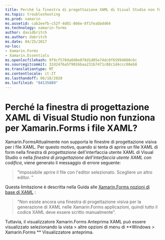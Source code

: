 ```yaml
---
title: Perché la finestra di progettazione XAML di Visual Studio non funziona per Xamarin.Forms i file XAML?
ms.topic: troubleshooting
ms.prod: xamarin
ms.assetid: cab2eefb-c52f-4d81-866e-8f1feabbdd64
ms.technology: xamarin-forms
author: davidbritch
ms.author: dabritch
ms.date: 04/25/2017
no-loc:
- Xamarin.Forms
- Xamarin.Essentials
ms.openlocfilehash: 9f9cf570da0d8e078d1d05e74dc0f65994080c6c
ms.sourcegitcommit: 32d2476a5f9016baa231b7471c88c1d4ccc08eb8
ms.translationtype: MT
ms.contentlocale: it-IT
ms.lasthandoff: 06/18/2020
ms.locfileid: "84135889"
---
```

# <a name="why-doesnt-the-visual-studio-xaml-designer-work-for-xamarinforms-xaml-files"></a>Perché la finestra di progettazione XAML di Visual Studio non funziona per Xamarin.Forms i file XAML?

Xamarin.FormsAttualmente non supporta le finestre di progettazione visiva per i file XAML. Per questo motivo, quando si tenta di aprire un file XAML di form nella finestra di *progettazione* dell'interfaccia utente XAML di Visual Studio o nella *finestra di progettazione dell'interfaccia utente XAML con codifica*, viene generato il messaggio di errore seguente:

> "Impossibile aprire il file con l'editor selezionato. Scegliere un altro editor. "

Questa limitazione è descritta nella Guida alle [ Xamarin.Forms nozioni di base di XAML](~/xamarin-forms/xaml/xaml-basics/index.md) :

> "Non esiste ancora una finestra di progettazione visiva per la generazione di XAML nelle Xamarin.Forms applicazioni, quindi tutto il codice XAML deve essere scritto manualmente".

Tuttavia, il visualizzatore Xamarin.Forms Anteprima XAML può essere visualizzato selezionando la vista > altre opzioni di menu di **Windows > Xamarin.Forms ** Visualizzatore anteprima.

